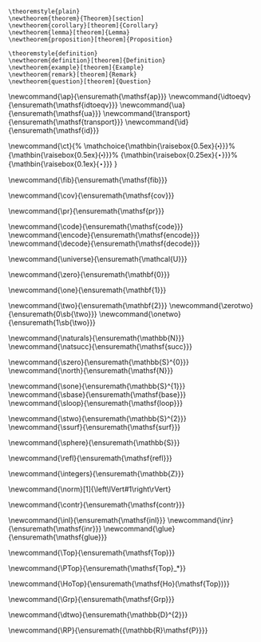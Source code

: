  <!-- # Math -->

<!-- ## Theorems -->

<!-- We use a "raw environment", otherwise pandoc mangles these defns -->
```{=latex}
\theoremstyle{plain}
\newtheorem{theorem}{Theorem}[section]
\newtheorem{corollary}[theorem]{Corollary}
\newtheorem{lemma}[theorem]{Lemma}
\newtheorem{proposition}[theorem]{Proposition}

\theoremstyle{definition}
\newtheorem{definition}[theorem]{Definition}
\newtheorem{example}[theorem]{Example}
\newtheorem{remark}[theorem]{Remark}
\newtheorem{question}[theorem]{Question}
```


<!-- ## General HoTT -->

<!-- Basic functions -->
\newcommand{\ap}{\ensuremath{\mathsf{ap}}}
\newcommand{\idtoeqv}{\ensuremath{\mathsf{idtoeqv}}}
\newcommand{\ua}{\ensuremath{\mathsf{ua}}}
\newcommand{\transport}{\ensuremath{\mathsf{transport}}}
\newcommand{\id}{\ensuremath{\mathsf{id}}}

<!-- Path concatenation, taken from HoTT -->
\newcommand{\ct}{%
  \mathchoice{\mathbin{\raisebox{0.5ex}{$\displaystyle\centerdot$}}}%
             {\mathbin{\raisebox{0.5ex}{$\centerdot$}}}%
             {\mathbin{\raisebox{0.25ex}{$\scriptstyle\,\centerdot\,$}}}%
             {\mathbin{\raisebox{0.1ex}{$\scriptscriptstyle\,\centerdot\,$}}}
}

<!-- The fiber function -->
\newcommand{\fib}{\ensuremath{\mathsf{fib}}}

<!-- cov -->
\newcommand{\cov}{\ensuremath{\mathsf{cov}}}

<!-- projection function -->
\newcommand{\pr}{\ensuremath{\mathsf{pr}}}

<!-- code, encode and decode -->
\newcommand{\code}{\ensuremath{\mathsf{code}}}
\newcommand{\encode}{\ensuremath{\mathsf{encode}}}
\newcommand{\decode}{\ensuremath{\mathsf{decode}}}


<!-- ## Types -->

<!-- Universe -->
\newcommand{\universe}{\ensuremath{\mathcal{U}}}

<!-- Empty type -->
\newcommand{\zero}{\ensuremath{\mathbf{0}}}

<!-- Unit type -->
\newcommand{\one}{\ensuremath{\mathbf{1}}}
<!-- Its element is \star -->

<!-- Bool type and its elements -->
\newcommand{\two}{\ensuremath{\mathbf{2}}}
\newcommand{\zerotwo}{\ensuremath{0\sb{\two}}}
\newcommand{\onetwo}{\ensuremath{1\sb{\two}}}

<!-- Naturals -->
\newcommand{\naturals}{\ensuremath{\mathbb{N}}}
\newcommand{\natsucc}{\ensuremath{\mathsf{succ}}}

<!-- S 0 -->
\newcommand{\szero}{\ensuremath{\mathbb{S}^{0}}}
\newcommand{\north}{\ensuremath{\mathsf{N}}}


<!-- Circle -->
\newcommand{\sone}{\ensuremath{\mathbb{S}^{1}}}
\newcommand{\sbase}{\ensuremath{\mathsf{base}}}
\newcommand{\sloop}{\ensuremath{\mathsf{loop}}}

<!-- Sphere -->
\newcommand{\stwo}{\ensuremath{\mathbb{S}^{2}}}
\newcommand{\ssurf}{\ensuremath{\mathsf{surf}}}

<!-- General sphere -->
\newcommand{\sphere}{\ensuremath{\mathbb{S}}}


<!-- ## Path types -->

<!-- refl -->
\newcommand{\refl}{\ensuremath{\mathsf{refl}}}


<!-- ## Algebra -->

<!-- Integers -->
\newcommand{\integers}{\ensuremath{\mathbb{Z}}}


<!-- ## Truncations -->

<!-- ||·|| -->
\newcommand{\norm}[1]{\left\lVert#1\right\rVert}

<!-- The function in the definition of contractible types -->
\newcommand{\contr}{\ensuremath{\mathsf{contr}}}


<!-- ## Pushouts -->

<!-- inl -->
\newcommand{\inl}{\ensuremath{\mathsf{inl}}}
\newcommand{\inr}{\ensuremath{\mathsf{inr}}}
\newcommand{\glue}{\ensuremath{\mathsf{glue}}}


<!-- ## Categories -->

<!-- Top -->
\newcommand{\Top}{\ensuremath{\mathsf{Top}}}

<!-- Pointed Top -->
\newcommand{\PTop}{\ensuremath{\mathsf{Top}_*}}

<!-- Ho(Top) -->
\newcommand{\HoTop}{\ensuremath{\mathsf{Ho}(\mathsf{Top})}}

<!-- Grp -->
\newcommand{\Grp}{\ensuremath{\mathsf{Grp}}}


<!-- ## Topology -->

<!-- Closed 2-dimensional disk -->
\newcommand{\dtwo}{\ensuremath{\mathbb{D}^{2}}}

<!-- Real projective space -->
\newcommand{\RP}{\ensuremath{{\mathbb{R}\mathsf{P}}}}
